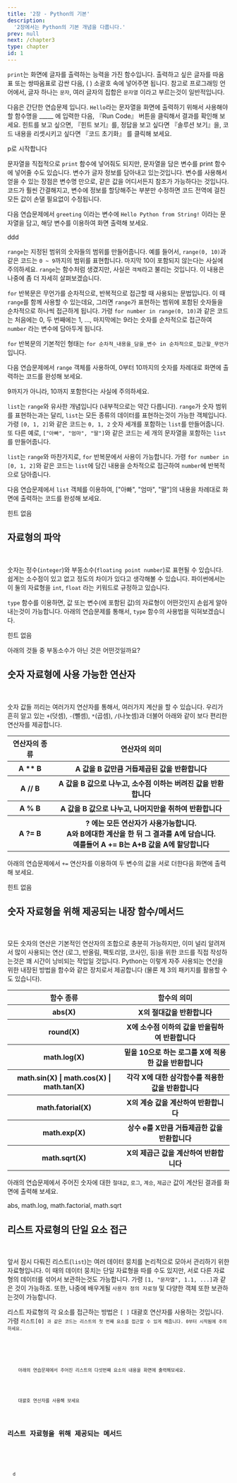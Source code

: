 ```yaml
---
title: '2장 - Python의 기본'
description:
  '2장에서는 Python의 기본 개념을 다룹니다.'
prev: null
next: /chapter3
type: chapter
id: 1
---
```


<exercise id="1" title="화면에 글자 출력">
  <p>
    <code>print</code>는 화면에 글자를 출력하는 능력을 가진 함수입니다. 출력하고 싶은 글자를 따옴표 또는 쌍따옴표로 감싼 다음, ( ) 소괄호 속에 넣어주면 됩니다. 참고로 프로그래밍 언어에서, 글자 하나는 <code>문자</code>, 여러 글자의 집합은 <code>문자열</code> 이라고 부르는것이 일반적입니다.
  </p>

  <p>
    다음은 간단한 연습문제 입니다. <code>Hello</code>라는 문자열을 화면에 출력하기 위해서 사용해야 할 함수명을 _____ 에 입력한 다음, 『Run Code』 버튼을 클릭해서 결과를 확인해 보세요. 힌트를 보고 싶으면, 『힌트 보기』를, 정답을 보고 싶다면 『솔루션 보기』을, 코드 내용을 리셋시키고 싶다면 『코드 초기화』 를 클릭해 보세요.
  </p>

  <codeblock id="02_01">
    p로 시작합니다
  </codeblock>
</exercise>

<exercise id="2" title="변수">
  <p>
    문자열을 직접적으로 <code>print</code> 함수에 넣어줘도 되지만, 문자열을 담은 변수를 print 함수에 넣어줄 수도 있습니다. 변수가 글자 정보를 담아내고 있는것입니다. 변수를 사용해서 얻을 수 있는 장점은 변수명 만으로, 같은 값을 어디서든지 참조가 가능하다는 것입니다. 코드가 훨씬 간결해지고, 변수에 정보를 할당해주는 부분만 수정하면 코드 전역에 걸친 모든 값이 손댈 필요없이 수정됩니다. 
  </p>
  
  <p>
    다음 연습문제에서 <code>greeting</code> 이라는 변수에 <code>Hello Python from String!</code> 이라는 문자열을 담고, 해당 변수를 이용하여 화면 출력해 보세요.
  </p>

  <codeblock id="02_02">
    ddd
  </codeblock>  
</exercise>

<exercise id="3" title="for 반복문 (feat. range)">
  <p>
    <code>range</code>는 지정된 범위의 숫자들의 범위를 만들어줍니다. 예를 들어서, <code>range(0, 10)</code>과 같은 코드는 <code>0 ~ 9</code>까지의 범위를 표현합니다. 마지막 10이 포함되지 않는다는 사실에 주의하세요. <code>range</code>는 함수처럼 생겼지만, 사실은 <code>객체</code>라고 불리는 것입니다. 이 내용은 나중에 좀 더 자세히 살펴보겠습니다.
  </p>

  <p>
    <code>for</code> 반복문은 무언가를 순차적으로, 반복적으로 접근할 때 사용되는 문법입니다. 이 때 <code>range</code>를 함께 사용할 수 있는데요, 그러면 <code>range</code>가 표현하는 범위에 포함된 숫자들을 순차적으로 하나씩 접근하게 됩니다. 가령 <code>for number in range(0, 10)</code>과 같은 코드는 처음에는 0, 두 번째에는 1, ..., 마지막에는 9라는 숫자를 순차적으로 접근하여 <code>number</code> 라는 변수에 담아두게 됩니다. 
  </p>

  <p>
    <code>for</code> 반복문의 기본적인 형태는 <code>for 순차적_내용을_담을_변수 in 순차적으로_접근할_무언가</code> 입니다. 
  </p>

  <p>
    다음 연습문제에서 <code>range</code> 객체를 사용하여, 0부터 10까지의 숫자를 차례대로 화면에 출력하는 코드를 완성해 보세요.
  </p>

  <codeblock id="02_03">
    9까지가 아니라, 10까지 포함한다는 사실에 주의하세요.
  </codeblock> 
</exercise>

<exercise id="4" title="for 반복문 (feat. list)">
  <p>
    <code>list</code>는 <code>range</code>와 유사한 개념입니다 (내부적으로는 약간 다릅니다). <code>range</code>가 숫자 범위를 표현하는과는 달리, <code>list</code>는 모든 종류의 데이터를 표현하는것이 가능한 객체입니다. 가령 <code>[0, 1, 2]</code>와 같은 코드는 <code>0, 1, 2</code> 숫자 세개를 포함하는 <code>list</code>를 만들어줍니다. 또 다른 예로, <code>["아빠", "엄마", "딸"]</code>와 같은 코드는 세 개의 문자열을 포함하는 <code>list</code>를 만들어줍니다.
  </p>

  <p>
    <code>list</code>는 <code>range</code>와 마찬가지로, <code>for</code> 반복문에서 사용이 가능합니다. 가령 <code>for number in [0, 1, 2]</code>와 같은 코드는 <code>list</code>에 담긴 내용을 순차적으로 접근하여 <code>number</code>에 반복적으로 담아줍니다.
  </p>

  <p>
    다음 연습문제에서 <code>list</code> 객체를 이용하여, ["아빠", "엄마", "딸"]의 내용을 차례대로 화면에 출력하는 코드를 완성해 보세요.
  </p>

  <codeblock id="02_04">
    힌트 없음
  </codeblock>
</exercise>

<exercise id="6" title="숫자 자료형" type="choice">
  <h2>자료형의 파악</h2> <br/>

  <p>
    숫자는 정수(<code>integer</code>)와 부동소수(<code>floating point number</code>)로 표현될 수 있습니다. 쉽게는 소수점이 있고 없고 정도의 차이가 있다고 생각해볼 수 있습니다. 파이썬에서는 이 둘의 자료형을 <code>int</code>, <code>float</code> 라는 키워드로 규정하고 있습니다.
  </p>

  <p>
    <code>type</code> 함수를 이용하면, 값 또는 변수(에 포함된 값)의 자료형이 어떤것인지 손쉽게 알아내는것이 가능합니다. 아래의 연습문제를 통해서, <code>type</code> 함수의 사용법을 익혀보겠습니다.
  </p>

  <codeblock id="02_05">
    힌트 없음
  </codeblock>

  <p>
    아래의 것들 중 부동소수가 아닌 것은 어떤것일까요?
  </p>

<choice>
<opt text="34.1"></opt>
<opt text="0.0"></opt>
<opt text="8" correct="true"></opt>
<opt text="99.99"></opt>
</choice>

  <h2>숫자 자료형에 사용 가능한 연산자</h2> <br/>
  <p>
    숫자 값들 끼리는 여러가지 연산자를 통해서, 여러가지 계산을 할 수 있습니다. 우리가 흔히 알고 있는 <code>+</code>(덧셈), <code>-</code>(뺄셈), <code>*</code>(곱셈), <code>/</code>(나눗셈)과 더불어 아래와 같이 보다 편리한 연산자를 제공합니다. 
  </p>

  <table>
    <tr>
      <th>연산자의 종류</th>
      <th>연산자의 의미</th>
    </tr>
    <tr>
      <th>A ** B</th>
      <th>A 값을 B 값만큼 거듭제곱된 값을 반환합니다</th>
    </tr>
    <tr>
      <th>A // B</th>
      <th>A 값을 B 값으로 나누고, 소수점 이하는 버려진 값을 반환합니다</th>
    </tr>
    <tr>
      <th>A % B</th>
      <th>A 값을 B 값으로 나누고, 나머지만을 취하여 반환합니다</th>
    </tr>
    <tr>
      <th>A ?= B</th>
      <th>? 에는 모든 연산자가 사용가능합니다. <br/> A와 B에대한 계산을 한 뒤 그 결과를 A에 담습니다. <br/>예를들어 A += B는 A+B 값을 A에 할당합니다</th>
    </tr>
  </table>

  <p>
    아래의 연습문제에서 <code>+=</code> 연산자를 이용하여 두 변수의 값을 서로 더한다음 화면에 출력해 보세요.
  </p>

  <codeblock id="02_06">
    힌트 없음
  </codeblock>

  <h2>숫자 자료형을 위해 제공되는 내장 함수/메서드</h2> <br/>
  <p>
    모든 숫자의 연산은 기본적인 연산자의 조합으로 충분히 가능하지만, 이미 널리 알려져서 많이 사용되는 연산 (로그, 반올림, 팩토리얼, 코사인, 등)을 위한 코드를 직접 작성하는것은 꽤 시간이 낭비되는 작업일 것입니다. Python는 이렇게 자주 사용되는 연산을 위한 내장된 방법을 함수와 같은 장치로서 제공합니다 (물론 제 3의 패키지를 활용할 수도 있습니다).
  </p>

  <table>
    <tr>
      <th>함수 종류</th>
      <th>함수의 의미</th>
    </tr>
    <tr>
      <th>abs(X)</th>
      <th>X의 절대값을 반환합니다</th>
    </tr>
    <tr>
      <th>round(X)</th>
      <th>X에 소수점 이하의 값을 반올림하여 반환합니다</th>
    </tr>
    <tr>
      <th>math.log(X)</th>
      <th>밑을 10으로 하는 로그를 X에 적용한 값을 반환합니다</th>
    </tr>
    <tr>
      <th>math.sin(X) | math.cos(X) | math.tan(X)</th>
      <th>각각 X에 대한 삼각함수를 적용한 값을 반환합니다</th>
    </tr>
    <tr>
      <th>math.fatorial(X)</th>
      <th>X의 계승 값을 계산하여 반환합니다</th>
    </tr>
    <tr>
      <th>math.exp(X)</th>
      <th>상수 e를 X만큼 거듭제곱한 값을 반환합니다</th>
    </tr>
    <tr>
      <th>math.sqrt(X)</th>
      <th>X의 제곱근 값을 계산하여 반환합니다</th>
    </tr>
  </table>  

  <p>
    아래의 연습문제에서 주어진 숫자에 대한 <code>절대값</code>, <code>로그</code>, <code>계승</code>, <code>제곱근</code> 값이 계산된 결과를 화면에 출력해 보세요.
  </p>

  <codeblock id="02_07">
    abs, math.log, math.factorial, math.sqrt
  </codeblock>
</exercise>

<exercise id="7" title="리스트 자료형">
  <h2>리스트 자료형의 단일 요소 접근</h2> <br/>

  <p>
    앞서 잠시 다뤄진 리스트(<code>list</code>)는 여러 데이터 뭉치를 논리적으로 모아서 관리하기 위한 자료형입니다. 이 때의 데이터 뭉치는 단일 자료형을 따를 수도 있지만, 서로 다른 자료형의 데이터를 섞어서 보관하는것도 가능합니다. 가령 <code>[1, "문자열", 1.1, ...]</code>과 같은 것이 가능하죠. 또한, 나중에 배우게될 <code>사용자 정의 자료형</code> 및 다양한 객체 또한 보관하는것이 가능합니다.
  </p>

  <p>
    리스트 자료형의 각 요소를 접근하는 방법은 <code>[ ]</code> 대괄호 연산자를 사용하는 것입니다. 가령 <code>리스트[0]<code> 과 같은 코드는 리스트의 첫 번째 요소를 접근할 수 있게 해줍니다. 0부터 시작됨에 주의하세요.
  </p>  

  <p>
    아래의 연습문제에서 주어진 리스트의 다섯번째 요소의 내용을 화면에 출력해보세요.
  </p>

  <codeblock id="02_08">
    대괄호 연산자를 사용해 보세요
  </codeblock>

  <h2>리스트 자료형을 위해 제공되는 메서드</h2> <br/>

  <p>
  d
  </p>
</exercise>